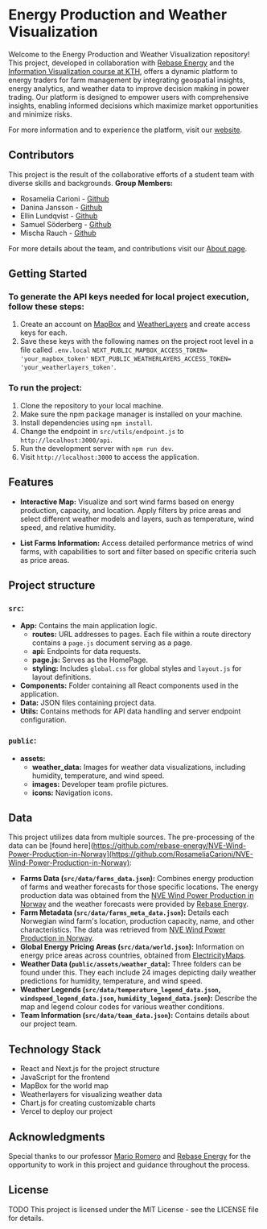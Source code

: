 # Energy Production and Weather Visualization

Welcome to the Energy Production and Weather Visualization repository! This project, developed in collaboration with [Rebase Energy](https://www.rebase.energy/) and the [Information Visualization course at KTH](https://www.kth.se/student/kurser/kurs/DH2321?l=en), offers a dynamic platform to energy traders for farm management by integrating geospatial insights, energy analytics, and weather data to improve decision making in power trading. Our platform is designed to empower users with comprehensive insights, enabling informed decisions which maximize market opportunities and minimize risks.

For more information and to experience the platform, visit our [website](https://weather-visualization-rebase.vercel.app/).

## Contributors

This project is the result of the collaborative efforts of a student team with diverse skills and backgrounds. 
**Group Members:** 
- Rosamelia Carioni - [Github](https://github.com/RosameliaCarioni)
- Danina Jansson - [Github](https://github.com/DaninaJansson)
- Ellin Lundqvist - [Github](https://github.com/elinlqv)
- Samuel Söderberg - [Github](https://github.com/sasoder)
- Mischa Rauch - [Github](https://github.com/MischaRauch)

For more details about the team, and contributions visit our [About page](https://weather-visualization-rebase.vercel.app/about).

## Getting Started

### To generate the API keys needed for local project execution, follow these steps:
1. Create an account on [MapBox](https://www.mapbox.com/) and [WeatherLayers](https://weatherlayers.com/demo.html) and create access keys for each.
2. Save these keys with the following names on the project root level in a file called `.env.local` `NEXT_PUBLIC_MAPBOX_ACCESS_TOKEN= 'your_mapbox_token'` `NEXT_PUBLIC_WEATHERLAYERS_ACCESS_TOKEN= 'your_weatherlayers_token'`.

### To run the project:
1. Clone the repository to your local machine.
2. Make sure the npm package manager is installed on your machine. 
3. Install dependencies using `npm install`.
4. Change the endpoint in `src/utils/endpoint.js` to `http://localhost:3000/api`. 
5. Run the development server with `npm run dev`.
6. Visit `http://localhost:3000` to access the application.

## Features

- **Interactive Map:** Visualize and sort wind farms based on energy production, capacity, and location. Apply filters by price areas and select different weather models and layers, such as temperature, wind speed, and relative humidity.

- **List Farms Information:** Access detailed performance metrics of wind farms, with capabilities to sort and filter based on specific criteria such as price areas.


## Project structure 
### `src`:
- **App:** Contains the main application logic.
  - **routes:** URL addresses to pages. Each file within a route directory contains a `page.js` document serving as a page.
  - **api:** Endpoints for data requests.
  - **page.js:** Serves as the HomePage.
  - **styling:** Includes `global.css` for global styles and `layout.js` for layout definitions.
- **Components:** Folder containing all React components used in the application.
- **Data:** JSON files containing project data.
- **Utils:** Contains methods for API data handling and server endpoint configuration.

### `public`:
- **assets:**
  - **weather_data:** Images for weather data visualizations, including humidity, temperature, and wind speed.
  - **images:** Developer team profile pictures.
  - **icons:** Navigation icons.

## Data

This project utilizes data from multiple sources. The pre-processing of the data can be [found here](https://github.com/rebase-energy/NVE-Wind-Power-Production-in-Norway](https://github.com/RosameliaCarioni/NVE-Wind-Power-Production-in-Norway):

- **Farms Data (`src/data/farms_data.json`):** Combines energy production of farms and weather forecasts for those specific locations. The energy production data was obtained from the [NVE Wind Power Production in Norway](https://github.com/rebase-energy/NVE-Wind-Power-Production-in-Norway) and the weather forecasts were provided by [Rebase Energy](https://www.rebase.energy/).
- **Farm Metadata (`src/data/farms_meta_data.json`):** Details each Norwegian wind farm's location, production capacity, name, and other characteristics. The data was retrieved from [NVE Wind Power Production in Norway](https://github.com/rebase-energy/NVE-Wind-Power-Production-in-Norway).
- **Global Energy Pricing Areas (`src/data/world.json`):** Information on energy price areas across countries, obtained from [ElectricityMaps](https://github.com/electricitymaps/electricitymaps-contrib/tree/master/web/geo).
- **Weather Data (`public/assets/weather_data`):** Three folders can be found under this. They each include 24 images depicting daily weather predictions for humidity, temperature, and wind speed.
- **Weather Legends (`src/data/temperature_legend_data.json`, `windspeed_legend_data.json`, `humidity_legend_data.json`):** Describe the map and legend colour codes for various weather conditions.
- **Team Information (`src/data/team_data.json`):** Contains details about our project team.


## Technology Stack

- React and Next.js for the project structure
- JavaScript for the frontend
- MapBox for the world map
- Weatherlayers for visualizing weather data
- Chart.js for creating customizable charts
- Vercel to deploy our project



## Acknowledgments

Special thanks to our professor [Mario Romero](https://www.linkedin.com/search/results/all/?fetchDeterministicClustersOnly=true&heroEntityKey=urn%3Ali%3Afsd_profile%3AACoAAADoHHcB82kx1734f-HuZhngWj8iIWY8ZXs&keywords=mario%20romero&origin=RICH_QUERY_SUGGESTION&position=0&searchId=99bed06d-720d-4bd8-aa6c-cceb65fb9d20&sid=dit&spellCorrectionEnabled=false) and [Rebase Energy](https://www.rebase.energy/) for the opportunity to work in this project and guidance throughout the process.

## License
TODO 
This project is licensed under the MIT License - see the LICENSE file for details.






